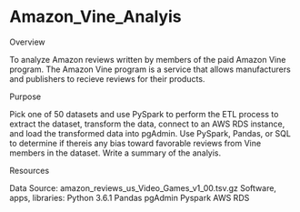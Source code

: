 # Amazon_Vine_Analyis 


Overview

To analyze Amazon reviews written by members of the paid Amazon Vine program. The Amazon Vine program is a service that allows manufacturers and publishers to recieve reviews for their products.

Purpose

Pick one of 50 datasets and use PySpark to perform the ETL process to extract the dataset, transform the data, connect to an AWS RDS instance, and load the transformed data into pgAdmin. Use PySpark, Pandas, or SQL to determine if thereis any bias toward favorable reviews from Vine members in the dataset. Write a summary of the analyis.

Resources

Data Source: amazon_reviews_us_Video_Games_v1_00.tsv.gz
Software, apps, libraries:
Python 3.6.1
Pandas
pgAdmin
Pyspark
AWS RDS